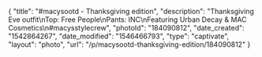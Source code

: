 {
    "title": "#macysootd - Thanksgiving edition",
    "description": "Thanksgiving Eve outfit\nTop: Free People\nPants: INC\nFeaturing Urban Decay & MAC Cosmetics\n#macysstylecrew",
    "photoId": "184090812",
    "date_created": "1542864267",
    "date_modified": "1546466793",
    "type": "captivate",
    "layout": "photo",
    "url": "\/p\/macysootd-thanksgiving-edition\/184090812"
}